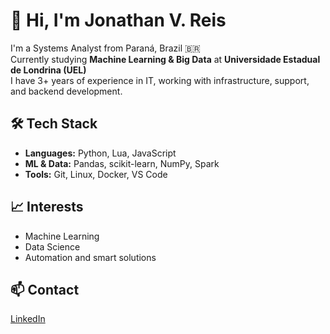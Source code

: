 # 👋 Hi, I'm Jonathan V. Reis

I'm a Systems Analyst from Paraná, Brazil 🇧🇷  
Currently studying **Machine Learning & Big Data** at **Universidade Estadual de Londrina (UEL)**  
I have 3+ years of experience in IT, working with infrastructure, support, and backend development.

## 🛠️ Tech Stack
- **Languages:** Python, Lua, JavaScript  
- **ML & Data:** Pandas, scikit-learn, NumPy, Spark  
- **Tools:** Git, Linux, Docker, VS Code  

## 📈 Interests
- Machine Learning  
- Data Science  
- Automation and smart solutions

## 📫 Contact
[LinkedIn](https://www.linkedin.com/in/seu-usuario/)
